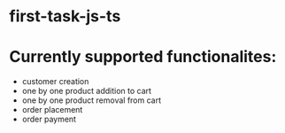 # first-task-js-ts

# Currently supported functionalites:
- customer creation
- one by one product addition to cart
- one by one product removal from cart
- order placement
- order payment